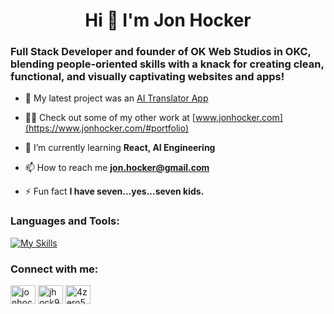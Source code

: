 <h1 align="center">Hi 👋 I'm Jon Hocker</h1>
<h3>Full Stack Developer and founder of OK Web Studios in OKC, blending people-oriented skills with a knack for creating clean, functional, and visually captivating websites and apps!</h3>

- 🔭 My latest project was an [AI Translator App](https://github.com/jhock9/pollyglot)

- 👨‍💻 Check out some of my other work at [www.jonhocker.com](https://www.jonhocker.com/#portfolio)

- 🌱 I’m currently learning **React, AI Engineering**

- 📫 How to reach me **jon.hocker@gmail.com**

- ⚡ Fun fact **I have seven...yes...seven kids.**

<h3 align="left">Languages and Tools:</h3>

[![My Skills](https://skillicons.dev/icons?i=js,html,css,nodejs,npm,express,mongodb,webpack,git,github,heroku,vscode,ps)](https://skillicons.dev)

<h3 align="left">Connect with me:</h3>
<p align="left">
  <a href="https://linkedin.com/in/jonhocker" target="blank">
    <img align="center" src="https://raw.githubusercontent.com/rahuldkjain/github-profile-readme-generator/master/src/images/icons/Social/linked-in-alt.svg" alt="jonhocker" height="30" width="40" /></a>
  <a href="https://codesandbox.com/jhock9" target="blank">
    <img align="center" src="https://raw.githubusercontent.com/rahuldkjain/github-profile-readme-generator/master/src/images/icons/Social/codesandbox.svg" alt="jhock9" height="30" width="40" /></a>
  <a href="https://codepen.io/4zero5" target="blank">
    <img align="center" src="https://raw.githubusercontent.com/rahuldkjain/github-profile-readme-generator/master/src/images/icons/Social/codepen.svg" alt="4zero5" height="30" width="40" /></a>
</p>
